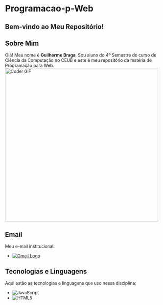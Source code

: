 # Programacao-p-Web

## Bem-vindo ao Meu Repositório!

## Sobre Mim

Olá! Meu nome é **Guilherme Braga**. Sou aluno do 4º Semestre do curso de Ciência da Computação no CEUB e este é meu repositório da matéria de Programação para Web.
<img src="https://media.giphy.com/media/SWoSkN6DxTszqIKEqv/giphy.gif" alt="Coder GIF" width="500">

## Email

Meu e-mail institucional:

- [![Gmail Logo](https://img.shields.io/badge/Gmail-4285F4?style=flat&logo=gmail&logoColor=white)](mailto:guilherme.bragam@sempreceub.com)


## Tecnologias e Linguagens

Aqui estão as tecnologias e linguagens que uso nessa disciplina:

- ![JavaScript](https://img.shields.io/badge/-JavaScript-F7DF1E?style=flat&logo=javascript&logoColor=black)
- ![HTML5](https://img.shields.io/badge/-HTML5-E34F26?style=flat&logo=html5&logoColor=white)
